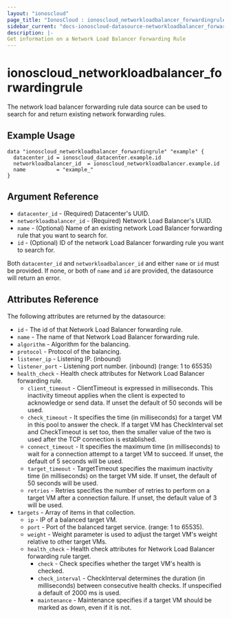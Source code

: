 ```yaml
---
layout: "ionoscloud"
page_title: "IonosCloud : ionoscloud_networkloadbalancer_forwardingrule"
sidebar_current: "docs-ionoscloud-datasource-networkloadbalancer_forwardingrule"
description: |-
Get information on a Network Load Balancer Forwarding Rule
---
```


# ionoscloud_networkloadbalancer_forwardingrule

The network load balancer forwarding rule data source can be used to search for and return existing network forwarding rules.

## Example Usage

```hcl
data "ionoscloud_networkloadbalancer_forwardingrule" "example" {
  datacenter_id = ionoscloud_datacenter.example.id
  networkloadbalancer_id  = ionoscloud_networkloadbalancer.example.id
  name			= "example_"
}
```

## Argument Reference

* `datacenter_id` - (Required) Datacenter's UUID.
* `networkloadbalancer_id` - (Required) Network Load Balancer's UUID.
* `name` - (Optional) Name of an existing network Load Balancer forwarding rule that you want to search for.
* `id` - (Optional) ID of the network Load Balancer forwarding rule you want to search for.

Both `datacenter_id` and `networkloadbalancer_id` and either `name` or `id` must be provided. If none, or both of `name` and `id` are provided, the datasource will return an error.

## Attributes Reference

The following attributes are returned by the datasource:

* `id` - The id of that Network Load Balancer forwarding rule.
* `name` - The name of that Network Load Balancer forwarding rule.
* `algorithm` - Algorithm for the balancing.
* `protocol` - Protocol of the balancing.
* `listener_ip` - Listening IP. (inbound)
* `listener_port` - Listening port number. (inbound) (range: 1 to 65535)
* `health_check` - Health check attributes for Network Load Balancer forwarding rule.
    * `client_timeout` - ClientTimeout is expressed in milliseconds. This inactivity timeout applies when the client is expected to acknowledge or send data. If unset the default of 50 seconds will be used.
    * `check_timeout` - It specifies the time (in milliseconds) for a target VM in this pool to answer the check. If a target VM has CheckInterval set and CheckTimeout is set too, then the smaller value of the two is used after the TCP connection is established.
    * `connect_timeout` - It specifies the maximum time (in milliseconds) to wait for a connection attempt to a target VM to succeed. If unset, the default of 5 seconds will be used.
    * `target_timeout` - TargetTimeout specifies the maximum inactivity time (in milliseconds) on the target VM side. If unset, the default of 50 seconds will be used.
    * `retries` - Retries specifies the number of retries to perform on a target VM after a connection failure. If unset, the default value of 3 will be used.
* `targets` - Array of items in that collection.
    * `ip` -  IP of a balanced target VM.
    * `port` - Port of the balanced target service. (range: 1 to 65535).
    * `weight` - Weight parameter is used to adjust the target VM's weight relative to other target VMs.
    * `health_check` -  Health check attributes for Network Load Balancer forwarding rule target.
        * `check` - Check specifies whether the target VM's health is checked.
        * `check_interval` - CheckInterval determines the duration (in milliseconds) between consecutive health checks. If unspecified a default of 2000 ms is used.
        * `maintenance` - Maintenance specifies if a target VM should be marked as down, even if it is not.
